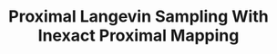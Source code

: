 ---
layout: default
title: Proximal Langevin Sampling With Inexact Proximal Mapping
authors: Matthias J. Ehrhardt, Lorenz Kuger, Carola-Bibiane Schönlieb
journal: SIAM Journal on Imaging Sciences
year: 2024
printlink: https://epubs.siam.org/doi/full/10.1137/23M1593565
preprintlink: https://arxiv.org/abs/2306.17737
status: published
---